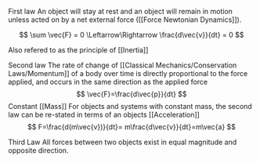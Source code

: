 First law 
An object will stay at rest and an object will remain in motion unless acted on by a net external force ([[Force Newtonian Dynamics]]).

$$
\sum \vec{F} = 0 \Leftarrow\Rightarrow \frac{d\vec{v}}{dt} = 0
$$

Also refered to as the principle of [[Inertia]]

Second law
The rate of change of [[Classical Mechanics/Conservation Laws/Momentum]] of a body over time is directly proportional to the force applied, and occurs in the same direction as the applied force
$$
\vec{F}=\frac{d\vec{p}}{dt}
$$
Constant [[Mass]]
For objects and systems with constant mass, the second law can be re-stated in terms of an objects [[Acceleration]]
$$
F=\frac{d(m\vec{v})}{dt}= m\frac{d\vec{v}}{dt}=m\vec{a}
$$

Third Law
All forces between two objects exist in equal magnitude and opposite direction.